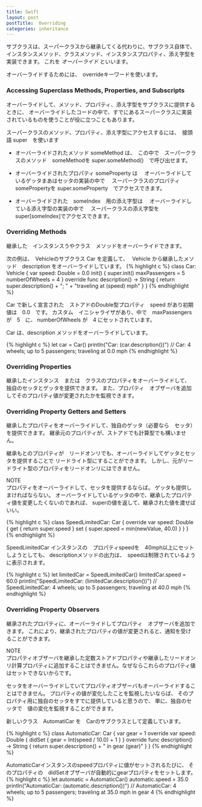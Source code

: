 ```yaml
---
title: Swift
layout: post
postTitle:  Overriding
categories: inheritance
---
```


サブクラスは、スーパークラスから継承してくる代わりに、サブクラス自体で、
インスタンスメソッド、クラスメソッド、インスタンスプロパティ、添え字型を実装できます。
これを _オーバーライド_ といいます。

オーバーライドするためには、　overrideキーワードを使います。

### Accessing Superclass Methods, Properties, and Subscripts

オーバーライドして、メソッド、プロパティ、添え字型をサブクラスに提供するときに、
オーバーライドしたコードの中で、すでにあるスーパークラスに実装されているものを使うことが役に立つこともあります。

スーパークラスのメソッド、プロパティ、添え字型にアクセスするには、　接頭語 super　を使います

+ オーバーライドされたメソッド someMethod は、　この中で　スーパークラスのメソッド　someMethodを
super.someMethod()　で呼び出せます。

+ オーバーライドされたプロパティ someProperty は　
オーバーライドしているゲッタまあはセッタの実装の中で　
スーパークラスのプロパティ　somePropertyを
super.someProperty　でアクセスできます。

+ オーバーライドされた　someIndex　用の添え字型は　
オーバーライドしている添え字型の実装の中で　
スーパークラスの添え字型を　super[someIndex]でアクセスできます。

### Overriding Methods

継承した　インスタンスうやクラス　メソッドをオーバーライドできます。

次の例は、　Vehicleのサブクラス Car を定義して、　
Vehicle から継承したメソッド　description をオーバーライドしています。
{% highlight c %}
class Car: Vehicle {
    var speed: Double = 0.0
    init() {
        super.init()
        maxPassengers = 5
        numberOfWheels = 4
    }
    override func description() -> String {
        return super.description() + "; "
            + "traveling at \(speed) mph"
    }
}
{% endhighlight %}

Car で新しく宣言された　ストアドのDouble型プロパティ　speed があり初期値は　0.0　です。
カスタム　イニシャライザがあり、中で　maxPassengers が　5　に、
numberOfWheels が　4 にセットされています。

Car は、description メソッドをオーバーライドしています。

{% highlight c %}
let car = Car()
println("Car: \(car.description())")
// Car: 4 wheels; up to 5 passengers; traveling at 0.0 mph
{% endhighlight %}

<h3>Overriding Properties</h3>

継承したインスタンス　または　クラスのプロパティをオーバーライドして、
独自のセッタとゲッタを提供できます。
また、プロパティ　オブザーバを追加してそのプロパティ値が変更されたかを監視できます。

<h3>Overriding Property Getters and Setters</h3>

継承したプロパティをオーバーライドして、独自のゲッタ（必要なら　セッタ）を提供できます。
継承元のプロパティが、ストアドでも計算型でも構いません。

継承もとのプロパティが　リードオンリでも、オーバーライドしてゲッタとセッタを提供することで
リードライト型にすることができます。
しかし、元がリードライト型のプロパティをリードオンリにはできません。

<div class="panel">
    <div class="panel-heading">NOTE</div>
    プロパティをオーバーライドして、セッタを提供するならば。
    ゲッタも提供しまければならない。
    オーバーライドしているゲッタの中で、継承したプロパティ値を変更したくないのであれば、
    superの値を返して、継承された値を渡せばいい。
</div>

{% highlight c %}
class SpeedLimitedCar: Car {
    override var speed: Double  {
    get {
        return super.speed
    }
    set {
        super.speed = min(newValue, 40.0)
    }
    }
}
{% endhighlight %}

SpeedLimitedCar インスタンスの　プロパティspeedを　40mph以上にセットしようとしても、
descriptionメソッドの出力は、　speedは制限されているように表示されます。

{% highlight c %}
let limitedCar = SpeedLimitedCar()
limitedCar.speed = 60.0
println("SpeedLimitedCar: \(limitedCar.description())")
// SpeedLimitedCar: 4 wheels; up to 5 passengers; traveling at 40.0 mph
{% endhighlight %}

<h3>Overriding Property Observers</h3>

継承されたプロパティに、オーバーライドしてプロパティ　オブザーバを追加できます。
これにより、継承されたプロパティの値が変更されると、通知を受けることができます。

<div class="panel">
    <div class="panel-heading">NOTE</div>
    プロパティオブザーバを継承した定数ストアドプロパティや継承したリードオンリ計算プロパティに追加することはできません。なぜならこれらのプロパティ値はセットできないからです。
</div>

セッタをオーバーライドしていてプロパティオブザーバもオーバーライドすることはできません。
プロパティの値が変化したことを監視したいならば、
そのプロパティ用に独自のセッタをすでに提供していると思うので、
単に、独自のセッタで　値の変化を監視することができます。

新しいクラス　AutomatiCar を　Carのサブクラスとして定義しています。

{% highlight c %}
class AutomaticCar: Car {
    var gear = 1
    override var speed: Double {
    didSet {
        gear = Int(speed / 10.0) + 1
    }
    }
    override func description() -> String {
        return super.description() + " in gear \(gear)"
    }
}
{% endhighlight %}

AutomaticCarインスタンスのspeedプロパティに値がセットされるたびに、
そのプロパティの　didSetオブザーバが自動的にgearプロパティをセットします。
{% highlight c %}
let automatic = AutomaticCar()
automatic.speed = 35.0
println("AutomaticCar: \(automatic.description())")
// AutomaticCar: 4 wheels; up to 5 passengers; traveling at 35.0 mph in gear 4
{% endhighlight %}